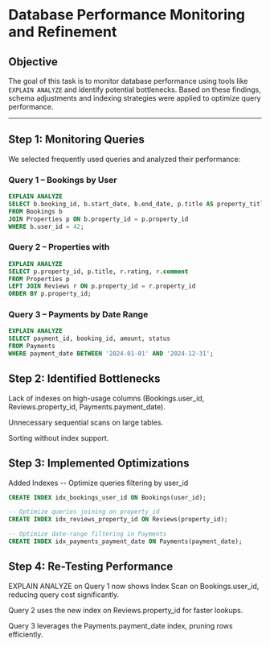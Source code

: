 # Database Performance Monitoring and Refinement

## Objective
The goal of this task is to monitor database performance using tools like `EXPLAIN ANALYZE` and identify potential bottlenecks. Based on these findings, schema adjustments and indexing strategies were applied to optimize query performance.

---

## Step 1: Monitoring Queries
We selected frequently used queries and analyzed their performance:

### Query 1 – Bookings by User
```sql
EXPLAIN ANALYZE
SELECT b.booking_id, b.start_date, b.end_date, p.title AS property_title
FROM Bookings b
JOIN Properties p ON b.property_id = p.property_id
WHERE b.user_id = 42;
```

### Query 2 – Properties with 
``` sql
EXPLAIN ANALYZE
SELECT p.property_id, p.title, r.rating, r.comment
FROM Properties p
LEFT JOIN Reviews r ON p.property_id = r.property_id
ORDER BY p.property_id;
```

### Query 3 – Payments by Date Range
``` sql
EXPLAIN ANALYZE
SELECT payment_id, booking_id, amount, status
FROM Payments
WHERE payment_date BETWEEN '2024-01-01' AND '2024-12-31';
```

## Step 2: Identified Bottlenecks

Lack of indexes on high-usage columns (Bookings.user_id, Reviews.property_id, Payments.payment_date).

Unnecessary sequential scans on large tables.

Sorting without index support.

## Step 3: Implemented Optimizations
Added Indexes
-- Optimize queries filtering by user_id
``` sql
CREATE INDEX idx_bookings_user_id ON Bookings(user_id);

-- Optimize queries joining on property_id
CREATE INDEX idx_reviews_property_id ON Reviews(property_id);

-- Optimize date-range filtering in Payments
CREATE INDEX idx_payments_payment_date ON Payments(payment_date);
```
## Step 4: Re-Testing Performance

EXPLAIN ANALYZE on Query 1 now shows Index Scan on Bookings.user_id, reducing query cost significantly.

Query 2 uses the new index on Reviews.property_id for faster lookups.

Query 3 leverages the Payments.payment_date index, pruning rows efficiently.
